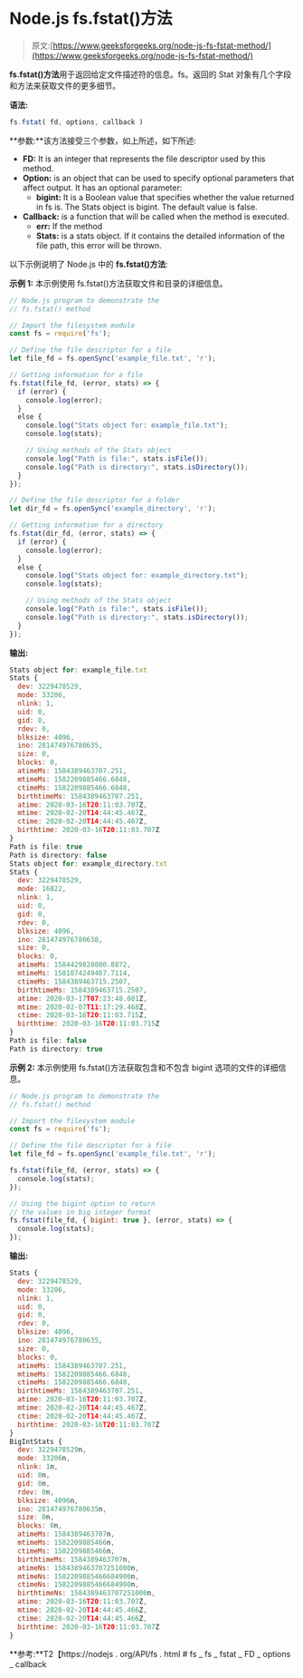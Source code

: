 # Node.js fs.fstat()方法

> 原文:[https://www.geeksforgeeks.org/node-js-fs-fstat-method/](https://www.geeksforgeeks.org/node-js-fs-fstat-method/)

**fs.fstat()方法**用于返回给定文件描述符的信息。fs。返回的 Stat 对象有几个字段和方法来获取文件的更多细节。

**语法:**

```js
fs.fstat( fd, options, callback )
```

**参数:**该方法接受三个参数，如上所述，如下所述:

*   **FD:** It is an integer that represents the file descriptor used by this method.
*   **Option:** is an object that can be used to specify optional parameters that affect output. It has an optional parameter:
    *   **bigint:** It is a Boolean value that specifies whether the value returned in fs is. The Stats object is bigint. The default value is false.
*   **Callback:** is a function that will be called when the method is executed.
    *   **err:** If the method
    *   **Stats:** is a stats object. If it contains the detailed information of the file path, this error will be thrown.

以下示例说明了 Node.js 中的 **fs.fstat()方法**:

**示例 1:** 本示例使用 fs.fstat()方法获取文件和目录的详细信息。

```js
// Node.js program to demonstrate the
// fs.fstat() method

// Import the filesystem module
const fs = require('fs');

// Define the file descriptor for a file
let file_fd = fs.openSync('example_file.txt', 'r');

// Getting information for a file
fs.fstat(file_fd, (error, stats) => {
  if (error) {
    console.log(error);
  }
  else {
    console.log("Stats object for: example_file.txt");
    console.log(stats);

    // Using methods of the Stats object
    console.log("Path is file:", stats.isFile());
    console.log("Path is directory:", stats.isDirectory());
  }
});

// Define the file descriptor for a folder
let dir_fd = fs.openSync('example_directory', 'r');

// Getting information for a directory
fs.fstat(dir_fd, (error, stats) => {
  if (error) {
    console.log(error);
  }
  else {
    console.log("Stats object for: example_directory.txt");
    console.log(stats);

    // Using methods of the Stats object
    console.log("Path is file:", stats.isFile());
    console.log("Path is directory:", stats.isDirectory());
  }
});
```

**输出:**

```js
Stats object for: example_file.txt
Stats {
  dev: 3229478529,
  mode: 33206,
  nlink: 1,
  uid: 0,
  gid: 0,
  rdev: 0,
  blksize: 4096,
  ino: 281474976780635,
  size: 0,
  blocks: 0,
  atimeMs: 1584389463707.251,
  mtimeMs: 1582209885466.6848,
  ctimeMs: 1582209885466.6848,
  birthtimeMs: 1584389463707.251,
  atime: 2020-03-16T20:11:03.707Z,
  mtime: 2020-02-20T14:44:45.467Z,
  ctime: 2020-02-20T14:44:45.467Z,
  birthtime: 2020-03-16T20:11:03.707Z
}
Path is file: true
Path is directory: false
Stats object for: example_directory.txt
Stats {
  dev: 3229478529,
  mode: 16822,
  nlink: 1,
  uid: 0,
  gid: 0,
  rdev: 0,
  blksize: 4096,
  ino: 281474976780638,
  size: 0,
  blocks: 0,
  atimeMs: 1584429828080.8872,
  mtimeMs: 1581074249467.7114,
  ctimeMs: 1584389463715.2507,
  birthtimeMs: 1584389463715.2507,
  atime: 2020-03-17T07:23:48.081Z,
  mtime: 2020-02-07T11:17:29.468Z,
  ctime: 2020-03-16T20:11:03.715Z,
  birthtime: 2020-03-16T20:11:03.715Z
}
Path is file: false
Path is directory: true
```

**示例 2:** 本示例使用 fs.fstat()方法获取包含和不包含 bigint 选项的文件的详细信息。

```js
// Node.js program to demonstrate the
// fs.fstat() method

// Import the filesystem module
const fs = require('fs');

// Define the file descriptor for a file
let file_fd = fs.openSync('example_file.txt', 'r');

fs.fstat(file_fd, (error, stats) => {
  console.log(stats);
});

// Using the bigint option to return
// the values in big integer format
fs.fstat(file_fd, { bigint: true }, (error, stats) => {
  console.log(stats);
});
```

**输出:**

```js
Stats {
  dev: 3229478529,
  mode: 33206,
  nlink: 1,
  uid: 0,
  gid: 0,
  rdev: 0,
  blksize: 4096,
  ino: 281474976780635,
  size: 0,
  blocks: 0,
  atimeMs: 1584389463707.251,
  mtimeMs: 1582209885466.6848,
  ctimeMs: 1582209885466.6848,
  birthtimeMs: 1584389463707.251,
  atime: 2020-03-16T20:11:03.707Z,
  mtime: 2020-02-20T14:44:45.467Z,
  ctime: 2020-02-20T14:44:45.467Z,
  birthtime: 2020-03-16T20:11:03.707Z
}
BigIntStats {
  dev: 3229478529n,
  mode: 33206n,
  nlink: 1n,
  uid: 0n,
  gid: 0n,
  rdev: 0n,
  blksize: 4096n,
  ino: 281474976780635n,
  size: 0n,
  blocks: 0n,
  atimeMs: 1584389463707n,
  mtimeMs: 1582209885466n,
  ctimeMs: 1582209885466n,
  birthtimeMs: 1584389463707n,
  atimeNs: 1584389463707251000n,
  mtimeNs: 1582209885466684900n,
  ctimeNs: 1582209885466684900n,
  birthtimeNs: 1584389463707251000n,
  atime: 2020-03-16T20:11:03.707Z,
  mtime: 2020-02-20T14:44:45.466Z,
  ctime: 2020-02-20T14:44:45.466Z,
  birthtime: 2020-03-16T20:11:03.707Z
}
```

**参考:**T2【https://nodejs . org/API/fs . html # fs _ fs _ fstat _ FD _ options _ callback